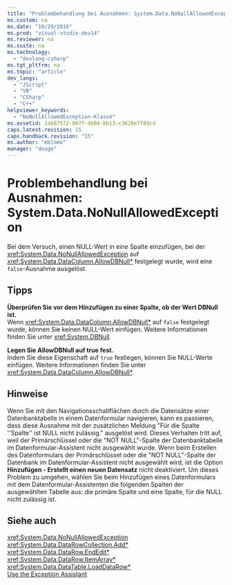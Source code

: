 ```yaml
---
title: "Problembehandlung bei Ausnahmen: System.Data.NoNullAllowedException"
ms.custom: na
ms.date: "10/29/2016"
ms.prod: "visual-studio-dev14"
ms.reviewer: na
ms.suite: na
ms.technology: 
  - "devlang-csharp"
ms.tgt_pltfrm: na
ms.topic: "article"
dev_langs: 
  - "JScript"
  - "VB"
  - "CSharp"
  - "C++"
helpviewer_keywords: 
  - "NoNullAllowedException-Klasse"
ms.assetid: 1ab87572-007f-4b84-bb13-c3626e7f89cd
caps.latest.revision: 15
caps.handback.revision: "15"
ms.author: "mblome"
manager: "douge"
---
```

# Problembehandlung bei Ausnahmen: System.Data.NoNullAllowedException
Bei dem Versuch, einen NULL\-Wert in eine Spalte einzufügen, bei der <xref:System.Data.NoNullAllowedException> auf <xref:System.Data.DataColumn.AllowDBNull*> festgelegt wurde, wird eine `false`\-Ausnahme ausgelöst.  
  
## Tipps  
 **Überprüfen Sie vor dem Hinzufügen zu einer Spalte, ob der Wert DBNull ist.**  
 Wenn <xref:System.Data.DataColumn.AllowDBNull*> auf `false` festgelegt wurde, können Sie keinen NULL\-Wert einfügen. Weitere Informationen finden Sie unter <xref:System.DBNull>.  
  
 **Legen Sie AllowDBNull auf true fest.**  
 Indem Sie diese Eigenschaft auf `true` festlegen, können Sie NULL\-Werte einfügen. Weitere Informationen finden Sie unter <xref:System.Data.DataColumn.AllowDBNull*>.  
  
## Hinweise  
 Wenn Sie mit den Navigationsschaltflächen durch die Datensätze einer Datenbanktabelle in einem Datenformular navigieren, kann es passieren, dass diese Ausnahme mit der zusätzlichen Meldung "Für die Spalte ''Spalte'' ist NULL nicht zulässig." ausgelöst wird. Dieses Verhalten tritt auf, weil der Primärschlüssel oder die "NOT NULL"\-Spalte der Datenbanktabelle im Datenformular\-Assistent nicht ausgewählt wurde. Wenn beim Erstellen des Datenformulars der Primärschlüssel oder die "NOT NULL"\-Spalte der Datenbank im Datenformular\-Assistent nicht ausgewählt wird, ist die Option **Hinzufügen \- Erstellt einen neuen Datensatz** nicht deaktiviert. Um dieses Problem zu umgehen, wählen Sie beim Hinzufügen eines Datenformulars mit dem Datenformular\-Assistenten die folgenden Spalten der ausgewählten Tabelle aus: die primäre Spalte und eine Spalte, für die NULL nicht zulässig ist.  
  
## Siehe auch  
 <xref:System.Data.NoNullAllowedException>   
 <xref:System.Data.DataRowCollection.Add*>   
 <xref:System.Data.DataRow.EndEdit*>   
 <xref:System.Data.DataRow.ItemArray*>   
 <xref:System.Data.DataTable.LoadDataRow*>   
 [Use the Exception Assistant](../Topic/How%20to:%20Use%20the%20Exception%20Assistant.md)